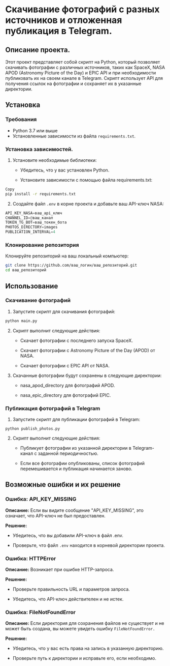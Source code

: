 # Скачивание фотографий с разных источников и отложенная публикация в Telegram.

## Описание проекта.
Этот проект представляет собой скрипт на Python, который позволяет скачивать фотографии с различных источников, таких как SpaceX, NASA APOD (Astronomy Picture of the Day) и EPIC API и при необходимости публиковать их на своем канале в Telegram. Скрипт использует API для получения ссылок на фотографии и сохраняет их в указанные директории.

## Установка
### Требования
- Python 3.7 или выше
- Установленные зависимости из файла `requirements.txt`.
### Установка зависимостей.

1. Установите необходимые библиотеки:
   * Убедитесь, что у вас установлен Python.

   * Установите зависимости с помощью файла requirements.txt:

```bash
Copy
pip install -r requirements.txt
```
2. Создайте файл `.env` в корне проекта и добавьте ваш API-ключ NASA:
```python
API_KEY_NASA=ваш_api_ключ
CHANNEL_ID=@ваш_канал
TOKEN_TG_BOT=ваш_токен_бота
PHOTOS_DIRECTORY=images
PUBLICATION_INTERVAL=4
```
### Клонирование репозитория
Клонируйте репозиторий на ваш локальный компьютер:

```bash
git clone https://github.com/ваш_логин/ваш_репозиторий.git
cd ваш_репозиторий
```
## Использование
### Скачивание фотографий
1. Запустите скрипт для скачивания фотографий:

```python
python main.py 
```
2. Скрипт выполнит следующие действия:

   * Скачает фотографии с последнего запуска SpaceX.

   * Скачает фотографии с Astronomy Picture of the Day (APOD) от NASA.

   * Скачает фотографии с EPIC API от NASA.

3. Скачанные фотографии будут сохранены в следующие директории:

   * nasa_apod_directory для фотографий APOD.

   * nasa_epic_directory для фотографий EPIC.

### Публикация фотографий в Telegram
1. Запустите скрипт для публикации фотографий в Telegram:
```pyhton
python publish_photos.py
```
2. Скрипт выполнит следующие действия:

   * Публикует фотографии из указанной директории в Telegram-канал с заданной периодичностью.

   * Если все фотографии опубликованы, список фотографий перемешивается и публикация начинается заново.

## Возможные ошибки и их решение
### Ошибка: API_KEY_MISSING
**Описание:** Если вы видите сообщение "API_KEY_MISSING", это означает, что API-ключ не был предоставлен.

**Решение:**

   * Убедитесь, что вы добавили API-ключ в файл .env.

   * Проверьте, что файл `.env` находится в корневой директории проекта.

### Ошибка: HTTPError
**Описание:** Возникает при ошибке HTTP-запроса.

**Решение:**

   * Проверьте правильность URL и параметров запроса.

   * Убедитесь, что API-ключ действителен и не истек.

### Ошибка: FileNotFoundError
**Описание:** Если директория для сохранения файлов не существует и не может быть создана, вы можете увидеть ошибку `FileNotFoundError.`

**Решение:**
   
   * Убедитесь, что у вас есть права на запись в указанную директорию.

   * Проверьте путь к директории и исправьте его, если необходимо.
